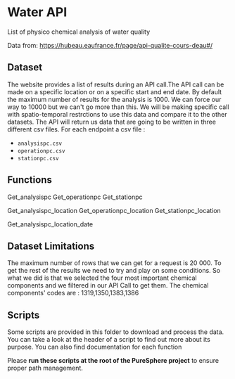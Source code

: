 # Water API

List of physico chemical analysis of water quality

Data from: https://hubeau.eaufrance.fr/page/api-qualite-cours-deau#/

## Dataset

The website provides a list of results during an API call.The API call can be made on a specific location or on a specific start and end date. By default the maximum number of results for the analysis is 1000. We can force our way to 10000 but we can't go more than this. We will be making specific call with spatio-temporal restrctions to use this data and compare it to the other datasets. The API will return us data that are going to be written in three different csv files. For each endpoint a csv file :

- `analysispc.csv`
- `operationpc.csv`
- `stationpc.csv`

## Functions

Get_analysispc
Get_operationpc
Get_stationpc

Get_analysispc_location
Get_operationpc_location
Get_stationpc_location

Get_analysispc_location_date

## Dataset Limitations

The maximum number of rows that we can get for a request is 20 000. To get the rest of the results we need to try and play on some conditions. 
So what we did is that we selected the four most important chemical components and we filtered in our API Call to get them. 
The chemical components' codes are : 1319,1350,1383,1386

## Scripts

Some scripts are provided in this folder to download and process the data. You can take a look at the header of a script to find out more about its purpose. You can also find documentation for each function

Please **run these scripts at the root of the PureSphere project** to ensure proper path management.

